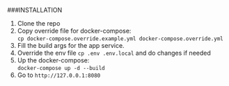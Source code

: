###INSTALLATION

1) Clone the repo
2) Copy override file for docker-compose:<br>
   `cp docker-compose.override.example.yml docker-compose.override.yml`
3) Fill the build args for the app service.
4) Override the env file 
`cp .env .env.local` and do changes if needed
5) Up the docker-compose: <br>
`docker-compose up -d --build`
6) Go to `http://127.0.0.1:8080`
